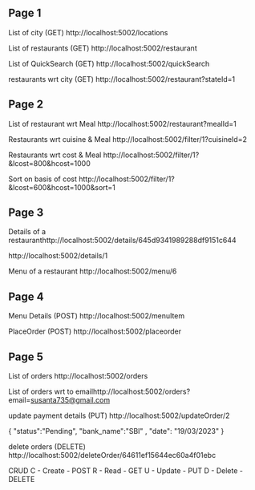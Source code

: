 ## Page 1
List of city (GET) http://localhost:5002/locations

List of restaurants (GET) http://localhost:5002/restaurant

List of QuickSearch (GET) http://localhost:5002/quickSearch

restaurants wrt city (GET) http://localhost:5002/restaurant?stateId=1

## Page 2
List of restaurant wrt Meal http://localhost:5002/restaurant?mealId=1

Restaurants wrt cuisine & Meal http://localhost:5002/filter/1?cuisineId=2

Restaurants wrt cost & Meal http://localhost:5002/filter/1?&lcost=800&hcost=1000

Sort on basis of cost http://localhost:5002/filter/1?&lcost=600&hcost=1000&sort=1

## Page 3
Details of a restauranthttp://localhost:5002/details/645d9341989288df9151c644

http://localhost:5002/details/1

Menu of a restaurant http://localhost:5002/menu/6

## Page 4
Menu Details (POST) http://localhost:5002/menuItem

PlaceOrder (POST) http://localhost:5002/placeorder

## Page 5
List of orders http://localhost:5002/orders

List of orders wrt to emailhttp://localhost:5002/orders?email=susanta735@gmail.com

update payment details (PUT) http://localhost:5002/updateOrder/2

{ "status":"Pending", "bank_name":"SBI" , "date": "19/03/2023" }

delete orders (DELETE) http://localhost:5002/deleteOrder/64611ef15644ec60a4f01ebc

CRUD C - Create - POST R - Read - GET U - Update - PUT D - Delete - DELETE